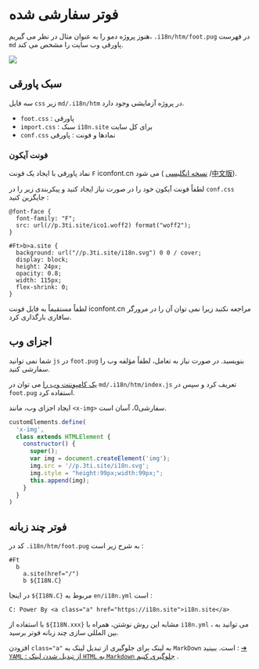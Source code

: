 # فوتر سفارشی شده

هنوز پروژه دمو را به عنوان مثال در نظر می گیریم، `.i18n/htm/foot.pug` در فهرست `md` پاورقی وب سایت را مشخص می کند.

![](https://p.3ti.site/1721286077.avif)

## سبک پاورقی

سه فایل `css` زیر `md/.i18n/htm` در پروژه آزمایشی وجود دارد.

* `foot.css` : پاورقی
* `import.css` : سبک `i18n.site` برای کل سایت
* `conf.css` نمادها و فونت : پاورقی

### فونت آیکون

نماد پاورقی با ایجاد یک فونت `F` iconfont.cn می شود ( [نسخه انگلیسی](https://www.iconfont.cn/?lang=en-us) /[中文版](https://www.iconfont.cn/?lang=zh)).

لطفاً فونت آیکون خود را در صورت نیاز ایجاد کنید و پیکربندی زیر را در `conf.css` جایگزین کنید :

```
@font-face {
  font-family: "F";
  src: url(//p.3ti.site/ico1.woff2) format("woff2");
}

#Ft>b>a.site {
  background: url("//p.3ti.site/i18n.svg") 0 0 / cover;
  display: block;
  height: 24px;
  opacity: 0.8;
  width: 115px;
  flex-shrink: 0;
}
```

لطفاً مستقیماً به فایل فونت iconfont.cn مراجعه نکنید زیرا نمی توان آن را در مرورگر سافاری بارگذاری کرد.

## اجزای وب

شما نمی توانید `js` در `foot.pug` بنویسید. در صورت نیاز به تعامل، لطفاً مؤلفه وب را سفارشی کنید.

[یک کامپوننت وب را](https://www.freecodecamp.org/news/build-your-first-web-component/) می توان در `md/.i18n/htm/index.js` تعریف کرد و سپس در `foot.pug` استفاده کرد.

ایجاد اجزای وب، مانند `<x-img>` سفارشی0، آسان است.

```js
customElements.define(
  'x-img',
  class extends HTMLElement {
    constructor() {
      super();
      var img = document.createElement('img');
      img.src = '//p.3ti.site/i18n.svg';
      img.style = "height:99px;width:99px;";
      this.append(img);
    }
  }
)
```

## فوتر چند زبانه

کد در `.i18n/htm/foot.pug` به شرح زیر است :

```
#Ft
  b
    a.site(href="/")
    b ${I18N.C}
```

در اینجا `${I18N.C}` مربوط به `en/i18n.yml` است :

```
C: Power By <a class="a" href="https://i18n.site">i18n.site</a>
```

با استفاده از `${I18N.xxx}` مشابه این روش نوشتن، همراه با `i18n.yml` ، می توانید به بین المللی سازی چند زبانه فوتر برسید.

افزودن `class="a"` به لینک برای جلوگیری از تبدیل لینک به `MarkDown` است. ببینید :
 [➔ `YAML` : از تبدیل شدن لینک `HTML` به `Markdown` جلوگیری کنیم](/i18/qa#H2) .